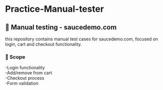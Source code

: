 # Practice-Manual-tester
## 🧪 Manual testing - saucedemo.com
this repository contains manual test cases for saucedemo.com, focused on login, cart and checkout functionality.
### 🎯 Scope
-Login functionality<br>
-Add/remove from cart<br>
-Checkout process<br>
-Form validation<br>

